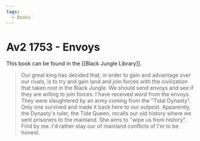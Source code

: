 ```yaml
---
tags:
  - Books
---
```


# Av2 1753 - Envoys

This book can be found in the [[Black Jungle Library]].

> Our great king has decided that, in order to gain and advantage over our rivals, is to try and gain land and join forces with the civilization that taken root in the Black Jungle. We should send envoys and see if they are willing to join forces. I have received word from the envoys. They were slaughtered by an army coming from the "Tidal Dynasty". Only one survived and made it back here to our outpost. Apparently, the Dynasty's ruler, the Tide Queen, recalls our old history where we sent prisoners to the mainland. She aims to "wipe us from history". Find by me. I'd rather stay our of mainland conflicts of I'm to be honest.

